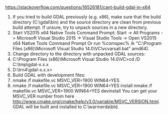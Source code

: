https://stackoverflow.com/questions/16526181/cant-build-gdal-in-x64

1.	If you tried to build GDAL previously (e.g. x86), make sure that the build directory (C:\gdal\bin) and the source directory are clean from previous build attempt. If unsure, try to unpack sources in a new directory.
2.	Start VS2015 x64 Native Tools Command Prompt: Start -> All Programs -> Microsoft Visual Studio 2015 -> Visual Studio Tools -> Open VS2015 x64 Native Tools Command Prompt
Or run %comspec% /k "C:\Program Files (x86)\Microsoft Visual Studio 14.0\VC\vcvarsall.bat" amd64).
3.	Change directory to the directory with unpacked GDAL sources:
4.	C:\Program Files (x86)\Microsoft Visual Studio 14.0\VC>cd /D C:\tmp\gdal-x.x.x
5.  D:\trn4\gdal-x.x.x>
6.	Build GDAL with development files:
7.	nmake /f makefile.vc MSVC_VER=1900 WIN64=YES
8.	nmake /f makefile.vc MSVC_VER=1900 WIN64=YES install
nmake /f makefile.vc MSVC_VER=1900 WIN64=YES devinstall
You can get your MSVC_VER number from here http://www.cmake.org/cmake/help/v3.0/variable/MSVC_VERSION.html. GDAL will be built and installed to C:\warmerda\bld\.
